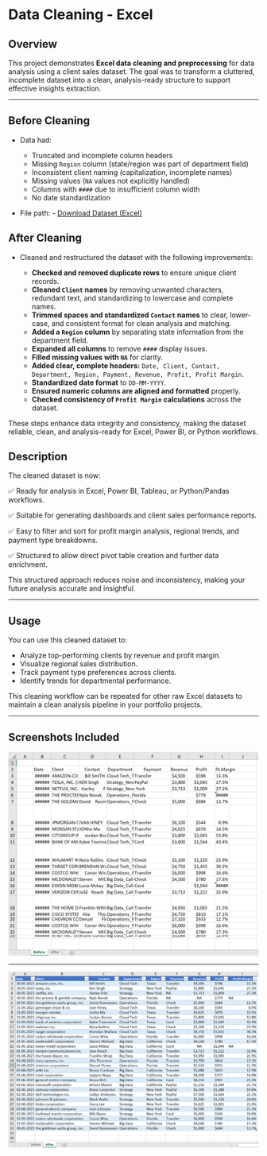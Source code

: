 # Data Cleaning - Excel

## Overview

This project demonstrates **Excel data cleaning and preprocessing** for data analysis using a client sales dataset. The goal was to transform a cluttered, incomplete dataset into a clean, analysis-ready structure to support effective insights extraction.

---

## Before Cleaning

* Data had:

  * Truncated and incomplete column headers
  * Missing `Region` column (state/region was part of department field)
  * Inconsistent client naming (capitalization, incomplete names)
  * Missing values (`NA` values not explicitly handled)
  * Columns with `####` due to insufficient column width
  * No date standardization

* File path: - [Download Dataset (Excel)](Data%20Cleaning%20-%20Client%20dataset.xlsx)


## After Cleaning

* Cleaned and restructured the dataset with the following improvements:

  * **Checked and removed duplicate rows** to ensure unique client records.
  * **Cleaned `Client` names** by removing unwanted characters, redundant text, and standardizing to lowercase and complete names.
  * **Trimmed spaces and standardized `Contact` names** to clear, lower-case, and consistent format for clean analysis and matching.
  * **Added a `Region` column** by separating state information from the department field.
  * **Expanded all columns** to remove `####` display issues.
  * **Filled missing values with `NA`** for clarity.
  * **Added clear, complete headers:** `Date, Client, Contact, Department, Region, Payment, Revenue, Profit, Profit Margin`.
  * **Standardized date format** to `DD-MM-YYYY`.
  * **Ensured numeric columns are aligned and formatted** properly.
  * **Checked consistency of `Profit Margin` calculations** across the dataset.

These steps enhance data integrity and consistency, making the dataset reliable, clean, and analysis-ready for Excel, Power BI, or Python workflows.



## Description

The cleaned dataset is now:

✅ Ready for analysis in Excel, Power BI, Tableau, or Python/Pandas workflows.

✅ Suitable for generating dashboards and client sales performance reports.

✅ Easy to filter and sort for profit margin analysis, regional trends, and payment type breakdowns.

✅ Structured to allow direct pivot table creation and further data enrichment.

This structured approach reduces noise and inconsistency, making your future analysis accurate and insightful.

---

## Usage

You can use this cleaned dataset to:

* Analyze top-performing clients by revenue and profit margin.
* Visualize regional sales distribution.
* Track payment type preferences across clients.
* Identify trends for departmental performance.

This cleaning workflow can be repeated for other raw Excel datasets to maintain a clean analysis pipeline in your portfolio projects.

---

## Screenshots Included

![Before Cleaning](Before%20Cleaning.png)


---


![After Cleaning](After%20Cleaning.png)
